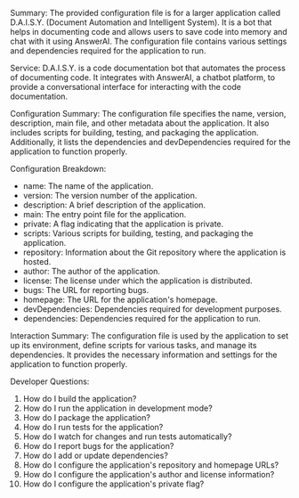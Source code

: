 Summary:
The provided configuration file is for a larger application called D.A.I.S.Y. (Document Automation and Intelligent System). It is a bot that helps in documenting code and allows users to save code into memory and chat with it using AnswerAI. The configuration file contains various settings and dependencies required for the application to run.

Service:
D.A.I.S.Y. is a code documentation bot that automates the process of documenting code. It integrates with AnswerAI, a chatbot platform, to provide a conversational interface for interacting with the code documentation.

Configuration Summary:
The configuration file specifies the name, version, description, main file, and other metadata about the application. It also includes scripts for building, testing, and packaging the application. Additionally, it lists the dependencies and devDependencies required for the application to function properly.

Configuration Breakdown:
- name: The name of the application.
- version: The version number of the application.
- description: A brief description of the application.
- main: The entry point file for the application.
- private: A flag indicating that the application is private.
- scripts: Various scripts for building, testing, and packaging the application.
- repository: Information about the Git repository where the application is hosted.
- author: The author of the application.
- license: The license under which the application is distributed.
- bugs: The URL for reporting bugs.
- homepage: The URL for the application's homepage.
- devDependencies: Dependencies required for development purposes.
- dependencies: Dependencies required for the application to run.

Interaction Summary:
The configuration file is used by the application to set up its environment, define scripts for various tasks, and manage its dependencies. It provides the necessary information and settings for the application to function properly.

Developer Questions:
1. How do I build the application?
2. How do I run the application in development mode?
3. How do I package the application?
4. How do I run tests for the application?
5. How do I watch for changes and run tests automatically?
6. How do I report bugs for the application?
7. How do I add or update dependencies?
8. How do I configure the application's repository and homepage URLs?
9. How do I configure the application's author and license information?
10. How do I configure the application's private flag?